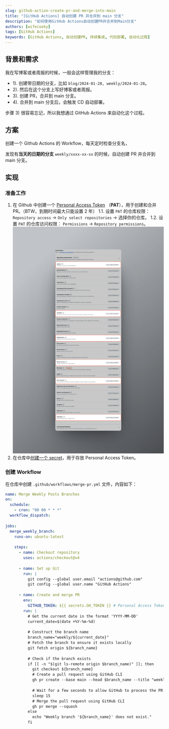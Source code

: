 ```yaml
---
slug: github-action-create-pr-and-merge-into-main
title: "[GitHub Actions] 自动创建 PR 并合并到 main 分支"
description: "如何使用GitHub Actions自动创建PR并合并到Main分支"
authors: [wifecooky]
tags: [GitHub Actions]
keywords: [GitHub Actions, 自动创建PR, 持续集成, 代码部署, 自动化过程]
---
```


## 背景和需求

我在写博客或者周报的时候，一般会这样管理我的分支：

- 1). 创建带日期的分支，比如 `blog/2024-01-28, weekly/2024-01-28`。
- 2). 然后在这个分支上写好博客或者周报。
- 3). 创建 PR，合并到 main 分支。
- 4). 合并到 main 分支后，会触发 CD 自动部署。

步骤 3) 很容易忘记，所以我想通过 GitHub Actions 来自动化这个过程。

## 方案

创建一个 Github Actions 的 Workflow，每天定时检查分支名，

发现有**当天的日期的分支** `weekly/xxxx-xx-xx` 的时候，自动创建 PR 并合并到 main 分支。

## 实现

### 准备工作

1. 在 Github 中创建一个 [Personal Access Token](https://github.com/settings/tokens) （**PAT**），用于创建和合并 PR。（BTW，到期时间最大只能设置 2 年）
   1.1. 设置 `PAT` 的仓库权限： `Repository access` → `Only select repositories` → 选择你的仓库。
   1.2. 设置 `PAT` 的仓库访问权限： `Permissions` → `Repository permissions`。
   ![img](personal-access-tokens-permissions.png)
2. 在仓库中[创建一个 secret](https://docs.github.com/zh/actions/security-guides/using-secrets-in-github-actions#creating-secrets-for-a-repository)，用于存放 Personal Access Token。

### 创建 Workflow

在仓库中创建 `.github/workflows/merge-pr.yml` 文件，内容如下：

```yml {4,22,25-41} showLineNumbers
name: Merge Weekly Posts Branches
on:
  schedule:
    - cron: "00 00 * * *"
  workflow_dispatch:

jobs:
  merge_weekly_branch:
    runs-on: ubuntu-latest

    steps:
      - name: Checkout repository
        uses: actions/checkout@v4

      - name: Set up Git
        run: |
          git config --global user.email "actions@github.com"
          git config --global user.name "GitHub Actions"

      - name: Create and merge PR
        env:
          GITHUB_TOKEN: ${{ secrets.GH_TOKEN }} # Personal Access Token
        run: |
          # Get the current date in the format 'YYYY-MM-DD'
          current_date=$(date +%Y-%m-%d)

          # Construct the branch name
          branch_name="weekly/${current_date}"
          # Fetch the branch to ensure it exists locally
          git fetch origin ${branch_name}

          # Check if the branch exists
          if [[ -n "$(git ls-remote origin $branch_name)" ]]; then
            git checkout ${branch_name}
            # Create a pull request using GitHub CLI
            gh pr create --base main --head $branch_name --title "weekly post PR" --body "This is a PR for weekly post changes."

            # Wait for a few seconds to allow GitHub to process the PR creation
            sleep 15
            # Merge the pull request using GitHub CLI
            gh pr merge --squash
          else
            echo "Weekly branch '${branch_name}' does not exist."
          fi
```
